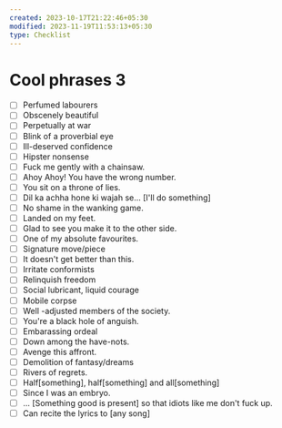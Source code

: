 ```yaml
---
created: 2023-10-17T21:22:46+05:30
modified: 2023-11-19T11:53:13+05:30
type: Checklist
---
```


# Cool phrases 3

- [ ] Perfumed labourers
- [ ] Obscenely beautiful
- [ ] Perpetually at war
- [ ] Blink of a proverbial eye
- [ ] Ill-deserved confidence
- [ ] Hipster nonsense
- [ ] Fuck me gently with a chainsaw.
- [ ] Ahoy Ahoy! You have the wrong number.
- [ ] You sit on a throne of lies.
- [ ] Dil ka achha hone ki wajah se... [I'll do something]
- [ ] No shame in the wanking game.
- [ ] Landed on my feet.
- [ ] Glad to see you make it to the other side.
- [ ] One of my absolute favourites.
- [ ] Signature move/piece
- [ ] It doesn't get better than this.
- [ ] Irritate conformists
- [ ] Relinquish freedom
- [ ] Social lubricant, liquid courage
- [ ] Mobile corpse
- [ ] Well -adjusted members of the society.
- [ ] You're a black hole of anguish.
- [ ] Embarassing ordeal
- [ ] Down among the have-nots.
- [ ] Avenge this affront.
- [ ] Demolition of fantasy/dreams
- [ ] Rivers of regrets.
- [ ] Half[something], half[something] and all[something]
- [ ] Since I was an embryo.
- [ ] ... [Something good is present] so that idiots like me don't fuck up.
- [ ] Can recite the lyrics to [any song]

